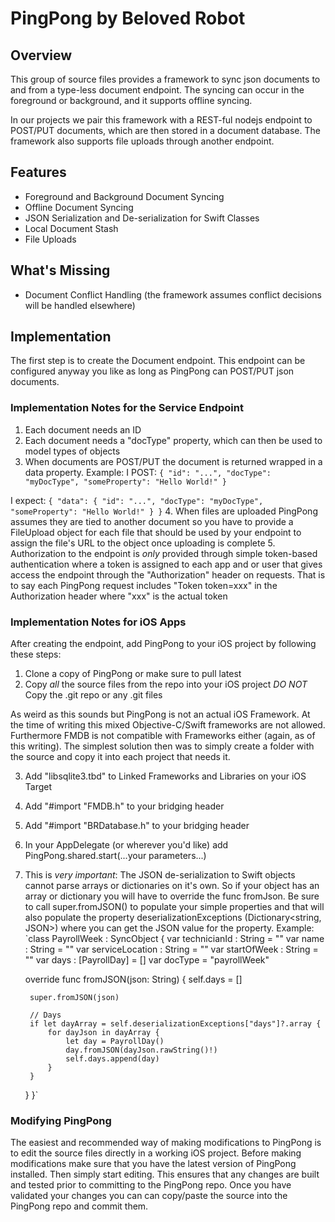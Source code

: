# PingPong by Beloved Robot

## Overview
This group of source files provides a framework to sync json documents to and from a type-less document endpoint. The syncing can occur in the foreground or background, and it supports offline syncing.

In our projects we pair this framework with a REST-ful nodejs endpoint to POST/PUT documents, which are then stored in a document database. The framework also supports file uploads through another endpoint.

## Features
- Foreground and Background Document Syncing
- Offline Document Syncing
- JSON Serialization and De-serialization for Swift Classes
- Local Document Stash 
- File Uploads

## What's Missing
- Document Conflict Handling (the framework assumes conflict decisions will be handled elsewhere)

## Implementation
The first step is to create the Document endpoint. This endpoint can be configured anyway you like as long as PingPong can POST/PUT json documents. 

### Implementation Notes for the Service Endpoint
1. Each document needs an ID
2. Each document needs a "docType" property, which can then be used to model types of objects
3. When documents are POST/PUT the document is returned wrapped in a data property. Example: 
I POST:
`{
	"id": "...",
	"docType": "myDocType",
	"someProperty": "Hello World!"
}`

I expect:
`{
	"data": {
		"id": "...",
		"docType": "myDocType",
		"someProperty": "Hello World!"
	}
}`
4. When files are uploaded PingPong assumes they are tied to another document so you have to provide a FileUpload object for each file that should be used by your endpoint to assign the file's URL to the object once uploading is complete
5. Authorization to the endpoint is _only_ provided through simple token-based authentication where a token is assigned to each app and or user that gives access the endpoint through the "Authorization" header on requests. That is to say each PingPong request includes "Token token=xxx" in the Authorization header where "xxx" is the actual token

### Implementation Notes for iOS Apps
After creating the endpoint, add PingPong to your iOS project by following these steps:
1. Clone a copy of PingPong or make sure to pull latest
2. Copy _all_ the source files from the repo into your iOS project *DO NOT* Copy the .git repo or any .git files

As weird as this sounds but PingPong is not an actual iOS Framework. At the time of writing this mixed Objective-C/Swift frameworks are not allowed. Furthermore FMDB is not compatible with Frameworks either (again, as of this writing). The simplest solution then was to simply create a folder with the source and copy it into each project that needs it.

3. Add "libsqlite3.tbd" to Linked Frameworks and Libraries on your iOS Target
4. Add "#import "FMDB.h" to your bridging header
5. Add "#import "BRDatabase.h" to your bridging header
6. In your AppDelegate (or wherever you'd like) add PingPong.shared.start(...your parameters...)
7. This is *very important*: The JSON de-serialization to Swift objects cannot parse arrays or dictionaries on it's own. So if your object has an array or dictionary you will have to override the func fromJson. Be sure to call super.fromJSON() to populate your simple properties and that will also populate the property deserializationExceptions (Dictionary<string, JSON>) where you can get the JSON value for the property.
Example:
`class PayrollWeek : SyncObject {
    var technicianId : String = ""
    var name : String = ""
    var serviceLocation : String = ""
    var startOfWeek : String = ""
    var days : [PayrollDay] = []
    var docType = "payrollWeek"
    
    override func fromJSON(json: String) {
        self.days = []
        
        super.fromJSON(json)
        
        // Days
        if let dayArray = self.deserializationExceptions["days"]?.array {
            for dayJson in dayArray {
                let day = PayrollDay()
                day.fromJSON(dayJson.rawString()!)
                self.days.append(day)
            }
        }
    }
}`

### Modifying PingPong
The easiest and recommended way of making modifications to PingPong is to edit the source files directly in a working iOS project. Before making modifications make sure that you have the latest version of PingPong installed. Then simply start editing. This ensures that any changes are built and tested prior to committing to the PingPong repo. Once you have validated your changes you can can copy/paste the source into the PingPong repo and commit them.
